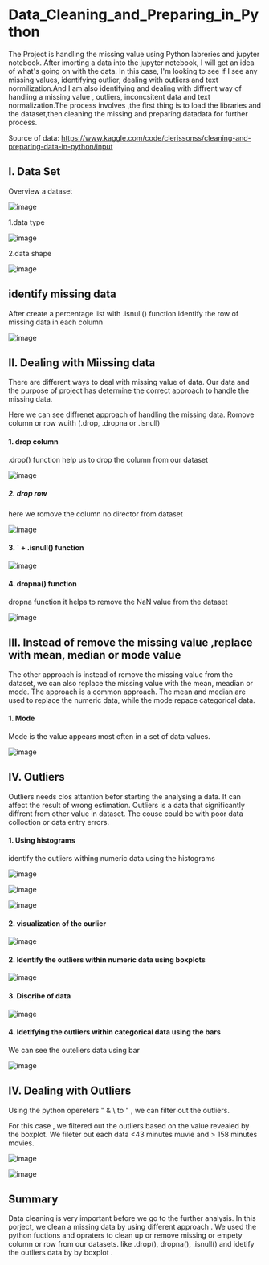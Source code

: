 # Data_Cleaning_and_Preparing_in_Python


The Project is handling the missing value using Python labreries and jupyter notebook. After imorting a data into the jupyter notebook, I will  get an idea of what's going on with the data. In this case, I'm looking to see if I see any missing values, identifying outlier, dealing with outliers and text normilization.And I am also identifying and dealing with  diffrent way of handling a missing value , outliers, inconcsitent data and text normalization.The process involves ,the first thing is to load the libraries and the dataset,then cleaning the missing and preparing datadata for further process.

Source of data: https://www.kaggle.com/code/clerissonss/cleaning-and-preparing-data-in-python/input


## I. Data Set

 Overview a dataset

![image](https://user-images.githubusercontent.com/80365882/233487254-57f526dd-5c2a-4623-b222-d3579005f9e6.png)

1.data type

![image](https://user-images.githubusercontent.com/80365882/233487306-0ed802e6-e829-431c-aeb9-b018c9c147ad.png)

2.data shape

![image](https://user-images.githubusercontent.com/80365882/233487367-b11d5276-c4f5-403c-8e9b-b06afb6215b1.png)

## identify missing data

After create a percentage list with .isnull() function identify the row of missing data in each column

![image](https://user-images.githubusercontent.com/80365882/233488298-548cd635-d9de-4f5a-a165-4503f10796b4.png)


## II. Dealing with Miissing data

There are different ways to deal with missing value of data. Our data and the purpose of project has determine the correct approach to handle the missing data. 

Here we can see diffrenet approach of handling the missing data. Romove column or row wuith (.drop, .dropna or .isnull)

#### 1.  drop column

.drop() function help us to drop the column from our dataset

![image](https://user-images.githubusercontent.com/80365882/233489491-f0930512-f67e-40fb-aa76-f72be42c51a3.png)

##### 2. drop row

here we romove the column no director from dataset

![image](https://user-images.githubusercontent.com/80365882/233490360-9762f777-2208-4be0-bf8e-2b472a7cbdfe.png)

#### 3. ` + .isnull() function

![image](https://user-images.githubusercontent.com/80365882/233490759-f3582b6d-a547-497b-9e1c-7ccfeb33e86f.png)

#### 4. dropna() function

dropna function it helps to remove the NaN value from the dataset

![image](https://user-images.githubusercontent.com/80365882/233490971-461bf3ee-a3aa-4c12-9dd6-613ba6d3a314.png)

## III. Instead of remove the missing value ,replace with mean, median or mode value

The other approach is instead of remove the missing value from the dataset, we can also replace the missing value with the mean, meadian or mode. The approach is a common approach. The mean and median are used to replace the numeric data, while the mode repace categorical data.

#### 1. Mode

Mode is the value appears most often in a set of data values.

![image](https://user-images.githubusercontent.com/80365882/233492280-43fdf5ca-c684-4410-a9ed-5e083aaf3142.png)
## IV. Outliers

Outliers needs clos attantion befor starting the analysing a data. It can affect the result of wrong estimation. Outliers is a data that significantly diffrent from other value in dataset. The couse could be with poor data colloction or data entry errors.

#### 1. Using histograms

identify the outliers withing numeric data using the histograms

![image](https://user-images.githubusercontent.com/80365882/233493214-37fafa29-7b26-4664-ae93-1c269c3d5d2f.png)


![image](https://user-images.githubusercontent.com/80365882/233493321-31280829-f85c-47b4-97d2-ec7be4f7f360.png)

![image](https://user-images.githubusercontent.com/80365882/233493677-272f3b37-bc6f-44c8-88ce-62e7eddae39a.png)


#### 2. visualization of the ourlier 

![image](https://user-images.githubusercontent.com/80365882/233493872-9b310673-7110-4fa7-b5c3-6c7761d4b528.png)

#### 2. Identify the outliers within numeric data using boxplots


![image](https://user-images.githubusercontent.com/80365882/233493928-1786e1c1-06ef-4a9f-9ba7-08b60bbfa55d.png)


#### 3. Discribe of data

![image](https://user-images.githubusercontent.com/80365882/233494279-70cad1b5-d9e0-4175-a6dd-90ddc505dbe5.png)

#### 4. Idetifying the outliers within categorical data using the bars

We can see the outeliers data using bar

![image](https://user-images.githubusercontent.com/80365882/233494806-b5c3aa01-fda3-4d49-9c83-1bd8b552d428.png)

## IV. Dealing with Outliers

Using the python opereters " & \ to " , we can filter out the outliers.

For this case , we filtered out the outliers based on the value revealed by the boxplot. We fileter out each data <43 minutes muvie and > 158 minutes movies.

![image](https://user-images.githubusercontent.com/80365882/233495359-bf948896-9be8-4567-aafd-29b449115d54.png)


![image](https://user-images.githubusercontent.com/80365882/233495392-df64fdb0-d00c-4591-aa6a-c79844d50bf4.png)


## Summary

Data cleaning is very important before we go to the further analysis. In this porject, we clean a missing data by using different approach . We used the python fuctions and opraters to clean up or remove missing or empety column or row from our datasets. like .drop(), dropna(), .isnull() and idetify the outliers data by by boxplot . 



